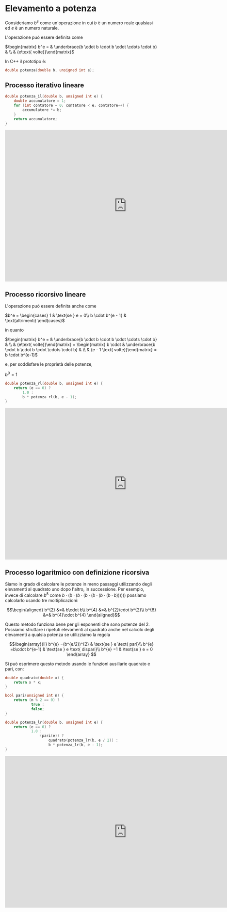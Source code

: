 <!--
author:   Gionata Massi

email:    gionata.massi@savoiabenincasa.it

version:  0.0.1

language: it

narrator: IT Italian Male

comment:  Programmare come un hacker. Elevamento a potenza.

script:   https://felixhao28.github.io/JSCPP/dist/JSCPP.es5.min.js
mode:     Textbook
-->

# Elevamento a potenza

Consideriamo $b^e$ come un'operazione in cui $b$ è un numero reale qualsiasi ed $e$ è un numero naturale.

L'operazione può essere definita come 

$\begin{matrix} b^e = & \underbrace{b \cdot b \cdot b \cdot \cdots \cdot b} & \\ & {e\text{ volte}}\end{matrix}$

In C++ il prototipo è:

```c++
double potenza(double b, unsigned int e);
```

## Processo iterativo lineare

```c++
double potenza_il(double b, unsigned int e) {
    double accumulatore = 1;
    for (int contatore = 0; contatore < e; contatore++) {
        accumulatore *= b;
    }
    return accumulatore;
}
```

<iframe width="800" height="500" frameborder="0" src="http://pythontutor.com/iframe-embed.html#code=%23include%20%3Ciostream%3E%0Ausing%20namespace%20std%3B%0A%0Adouble%20potenza%28double%20base,%20unsigned%20int%20esponente%29%20%7B%0A%20%20double%20accumulatore%20%3D%201.0%3B%0A%20%20for%20%28int%20contatore%20%3D%200%3B%20contatore%20%3C%20esponente%3B%20contatore%2B%2B%29%0A%20%20%20%20accumulatore%20%3D%20accumulatore%20*%20base%3B%0A%20%20%0A%20%20return%20accumulatore%3B%0A%7D%0A%0Aint%20main%28%29%20%7B%0A%20%20cout%20%3C%3C%20potenza%282,%205%29%20%3C%3C%20endl%3B%0A%20%20%0A%20%20return%200%3B%0A%7D&codeDivHeight=400&codeDivWidth=350&cumulative=false&curInstr=18&heapPrimitives=nevernest&origin=opt-frontend.js&py=cpp&rawInputLstJSON=%5B%5D&textReferences=false"> </iframe>

## Processo ricorsivo lineare

L'operazione può essere definita anche come 

$b^e = \begin{cases}
  1 & \text{se } e = 0\\
  b \cdot b^{e - 1} & \text{altrimenti}
\end{cases}$

in quanto

$\begin{matrix} b^e = & \underbrace{b \cdot b \cdot b \cdot \cdots \cdot b} & \\ & {e\text{ volte}}\end{matrix} = \begin{matrix} b \cdot & \underbrace{b \cdot b \cdot b \cdot \cdots \cdot b} & \\ & {e - 1 \text{ volte}}\end{matrix} = b \cdot b^{e-1}$

e, per soddisfare le proprietà delle potenze,

$b^0 = 1$


```c++
double potenza_rl(double b, unsigned int e) {
    return (e == 0) ?
        1.0 :
        b * potenza_rl(b, e - 1);
}
```
<iframe width="800" height="500" frameborder="0" src="http://pythontutor.com/iframe-embed.html#code=%23include%20%3Ciostream%3E%0Ausing%20namespace%20std%3B%0A%0Adouble%20potenza%28double%20base,%20unsigned%20int%20esponente%29%20%7B%0A%20%20return%20%28esponente%20%3D%3D%200%29%20%3F%0A%20%20%20%20%20%20%20%20%20%201.0%20%3A%0A%20%20%20%20%20%20%20%20%20%20base%20*%20potenza%28base,%20esponente%20-%201%29%3B%0A%7D%0A%0Aint%20main%28%29%20%7B%0A%20%20cout%20%3C%3C%20potenza%282,%205%29%20%3C%3C%20endl%3B%0A%20%20%0A%20%20return%200%3B%0A%7D&codeDivHeight=400&codeDivWidth=350&cumulative=false&curInstr=26&heapPrimitives=nevernest&origin=opt-frontend.js&py=cpp&rawInputLstJSON=%5B%5D&textReferences=false"> </iframe>

## Processo logaritmico con definizione ricorsiva

Siamo in grado di calcolare le potenze in meno passaggi utilizzando degli elevamenti al quadrato uno dopo l'altro, in successione.
Per esempio, invece di calcolare $b^8$ come
$b\cdot(b\cdot(b\cdot(b\cdot(b\cdot(b\cdot(b\cdot b))))))$
possiamo calcolarlo usando tre moltiplicazioni:

$$\begin{aligned}
      b^{2} &=& b\cdot b\\
      b^{4} &=& b^{2}\cdot b^{2}\\
      b^{8} &=& b^{4}\cdot b^{4}
\end{aligned}$$

Questo metodo funziona bene per gli esponenti che sono potenze del 2.
Possiamo sfruttare i ripetuti elevamenti al quadrato anche nel calcolo degli elevamenti a qualsia potenza se utilizziamo la regola 
 
$$\begin{array}{ll}
    b^{e} =(b^{e/2})^{2}  & \text{se } e \text{ pari}\\
    b^{e} =b\cdot b^{e-1} & \text{se } e \text{ dispari}\\
    b^{e} =1              & \text{se } e = 0
\end{array}
$$
 
Si può esprimere questo metodo usando le funzioni ausiliarie quadrato e pari, con:



```c++
double quadrato(double x) {
    return x * x;
}
```


```c++
bool pari(unsigned int n) {
    return (n % 2 == 0) ?
            true :
            false;
}
```


```c++
double potenza_lr(double b, unsigned int e) {
    return (e == 0) ?
            1.0 :
                (pari(e)) ?
                    quadrato(potenza_lr(b, e / 2)) :
                    b * potenza_lr(b, e - 1);
}
```

<iframe width="800" height="500" frameborder="0" src="http://pythontutor.com/iframe-embed.html#code=%23include%20%3Ciostream%3E%0Ausing%20namespace%20std%3B%0A%0Adouble%20quadrato%28double%20x%29%20%7B%0A%20%20%20%20return%20x%20*%20x%3B%0A%7D%0A%0Abool%20pari%28unsigned%20int%20n%29%20%7B%0A%20%20%20%20return%20%28n%20%25%202%20%3D%3D%200%29%20%3F%0A%20%20%20%20%20%20%20%20%20%20%20%20true%20%3A%0A%20%20%20%20%20%20%20%20%20%20%20%20false%3B%0A%7D%0A%0Adouble%20potenza%28double%20b,%20double%20e%29%20%7B%0A%20%20%20%20return%20%28e%20%3D%3D%200%29%20%3F%0A%20%20%20%20%20%20%20%20%20%20%20%201.0%20%3A%0A%20%20%20%20%20%20%20%20%20%20%20%20%20%20%20%20%28pari%28e%29%29%20%3F%0A%20%20%20%20%20%20%20%20%20%20%20%20%20%20%20%20%20%20%20%20quadrato%28potenza%28b,%20e%20/%202%29%29%20%3A%0A%20%20%20%20%20%20%20%20%20%20%20%20%20%20%20%20%20%20%20%20b%20*%20potenza%28b,%20e%20-%201%29%3B%0A%7D%0A%0Aint%20main%28%29%20%7B%0A%20%20cout%20%3C%3C%20potenza%282,%205%29%20%3C%3C%20endl%3B%0A%20%20%0A%20%20return%200%3B%0A%7D&codeDivHeight=400&codeDivWidth=350&cumulative=false&curInstr=0&heapPrimitives=nevernest&origin=opt-frontend.js&py=cpp&rawInputLstJSON=%5B%5D&textReferences=false">
